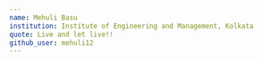 ```yaml
---
name: Mehuli Basu
institution: Institute of Engineering and Management, Kolkata
quote: Live and let live!!
github_user: mehuli12
---
```

